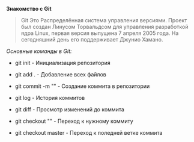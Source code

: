 **Знакомство с Git**

>Git Это Распределённая система управления версиями. Проект был создан Линусом Торвальдсом для управления разработкой ядра Linux, первая версия выпущена 7 апреля 2005 года. На сегодняшний день его поддерживает Джунио Хамано.

*Основные команды в Git:*

* git init - Инициализация репозитория

* git add . - Добавление всех файлов

* git commit -m "" - Создание коммита в репозитории

* git log - История коммитов

* git diff - Просмотр изменений до коммита

* git checkout "" - Переход к нужному коммиту

* git checkout master - Переход к поледней ветке коммита